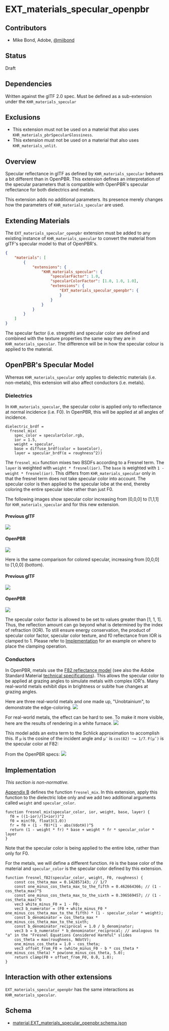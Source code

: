 # EXT\_materials\_specular\_openpbr

## Contributors

- Mike Bond, Adobe, [@miibond](https://github.com/MiiBond)

## Status

Draft

## Dependencies

Written against the glTF 2.0 spec.
Must be defined as a sub-extension under the `KHR_materials_specular`

## Exclusions

- This extension must not be used on a material that also uses `KHR_materials_pbrSpecularGlossiness`.
- This extension must not be used on a material that also uses `KHR_materials_unlit`.

## Overview

Specular reflectance in glTF as defined by `KHR_materials_specular`  behaves a bit different than in OpenPBR. This extension defines an interpretation of the specular parameters that is compatible with OpenPBR's specular reflectance for both dielectrics and metals.

This extension adds no additional parameters. Its presence merely changes how the parameters of `KHR_materials_specular` are used.

## Extending Materials

The `EXT_materials_specular_openpbr` extension must be added to any existing instance of `KHR_materials_specular` to convert the material from glTF's specular model to that of OpenPBR's.

```json
{
    "materials": [
        {
            "extensions": {
                "KHR_materials_specular": {
                    "specularFactor": 1.0,
                    "specularColorFactor": [1.0, 1.0, 1.0],
                    "extensions": {
                        "EXT_materials_specular_openpbr": {
                        }
                    }
                }
            }
        }
    ]
}
```

The specular factor (i.e. stregnth) and specular color are defined and combined with the texture properties the same way they are in `KHR_materials_specular`. The difference will be in how the specular colour is applied to the material.

## OpenPBR's Specular Model

Whereas `KHR_materials_specular` only applies to dielectric materials (i.e. non-metals), this extension will also affect conductors (i.e. metals).

### Dielectrics

In `KHR_materials_specular`, the specular color is applied only to reflectance at normal incidence (i.e. F0). In OpenPBR, this will be applied at all angles of incidence.

```
dielectric_brdf =
  fresnel_mix(
    spec_color = specularColor.rgb,
    ior = 1.5,
    weight = specular,
    base = diffuse_brdf(color = baseColor),
    layer = specular_brdf(α = roughness^2))
```

The `fresnel_mix` function mixes two BSDFs according to a Fresnel term. The `layer` is weighted with `weight * fresnel(ior)`. The `base` is weighted with `1 - weight * fresnel(ior)`. This differs from `KHR_materials_specular` only in that the fresnel term does not take specular color into account. The specular color is then applied to the specular lobe at the end, thereby coloring the entire specular lobe rather than just F0.

The following images show specular color increasing from [0,0,0] to [1,1,1] for `KHR_materials_specular` and for this new extension.

#### Previous glTF
![](figures/defaultDielectricWhite.png)
#### OpenPBR
![](figures/openpbrDielectricWhite.png)

Here is the same comparison for colored specular, increasing from [0,0,0] to [1,0,0] (bottom).

#### Previous glTF
![](figures/defaultDielectricColor.png)
#### OpenPBR
![](figures/openpbrDielectricColor.png)

The specular color factor is allowed to be set to values greater than [1, 1, 1]. Thus, the reflection amount can go beyond what is determined by the index of refraction (IOR). To still ensure energy conservation, the product of specular color factor, specular color texture, and f0 reflectance from IOR is clamped to 1. Please refer to [Implementation](#Implementation) for an example on where to place the clamping operation.

### Conductors

In OpenPBR, metals use the [F82 reflectance model](https://academysoftwarefoundation.github.io/OpenPBR/index.html#model/basesubstrate/metal) (see also the Adobe Standard Material [technical specifications](https://helpx.adobe.com/content/dam/substance-3d/general-knowledge/asm/Adobe%20Standard%20Material%20-%20Technical%20Documentation%20-%20May2023.pdf)).  This allows the specular color to be applied at grazing angles to simulate metals with complex IOR's. Many real-world metals exhibit dips in brightness or sublte hue changes at grazing angles.

Here are three real-world metals and one made up, "Unobtainium", to demonstrate the edge-coloring.
![](figures/openpbrMetals.png)

For real-world metals, the effect can be hard to see. To make it more visible, here are the results of rendering in a white furnace.
![](figures/openpbrMetalsFurnace.png)

This model adds an extra term to the Schlick approximation to accomplish this. If `μ` is the cosine of the incident angle and `μ¯` is `cos(82) ~= 1/7`. `F(μ¯)` is the specular color at F82:

From the OpenPBR specs:
![](figures/F82-formula.jpg)

## Implementation

*This section is non-normative.*

[Appendix B](https://www.khronos.org/registry/glTF/specs/2.0/glTF-2.0.html#appendix-b-brdf-implementation) defines the function `fresnel_mix`. In this extension, apply this function to the dielectric lobe only and we add two additional arguments called `weight` and `specular_color`.

```
function fresnel_mix(specular_color, ior, weight, base, layer) {
  f0 = ((1-ior)/(1+ior))^2
  f0 = min(f0, float3(1.0))
  fr = f0 + (1 - f0)*(1 - abs(VdotH))^5
  return (1 - weight * fr) * base + weight * fr * specular_color * layer
}
```

Note that the specular color is being applied to the entire lobe, rather than only for F0.

For the metals, we will define a different function. `F0` is the base color of the material and `specular_color` is the specular color defined by this extension.

```
function fresnel_f82(specular_color, weight, F0, roughness) {
    const cos_theta_max = 0.142857143; // 1/7
    const one_minus_cos_theta_max_to_the_fifth = 0.462664366; // (1 - cos_theta_max)^5
    const one_minus_cos_theta_max_to_the_sixth = 0.396569457; // (1 - cos_theta_max)^6
    vec3 white_minus_F0 = 1 - F0;
    vec3 b_numerator = (F0 + white_minus_F0 * one_minus_cos_theta_max_to_the_fifth) * (1 - specular_color * weight);
    const b_denominator = cos_theta_max * one_minus_cos_theta_max_to_the_sixth;
    const b_denominator_reciprocal = 1.0 / b_denominator;
    vec3 b = b_numerator * b_denominator_reciprocal; // analogous to "a" in the "Fresnel Equations Considered Harmful" slides
    cos_theta = max(roughness, NdotV);
    one_minus_cos_theta = 1.0 - cos_theta;
    vec3 offset_from_F0 = (white_minus_F0 - b * cos_theta * one_minus_cos_theta) * pow(one_minus_cos_theta, 5.0);
    return clamp(F0 + offset_from_F0, 0.0, 1.0);
}
```

## Interaction with other extensions

`EXT_materials_specular_openpbr` has the same interactions as `KHR_materials_specular`.

## Schema

- [material.EXT_materials_specular_openpbr.schema.json](schema/material.EXT_materials_specular_openpbr.schema.json)
